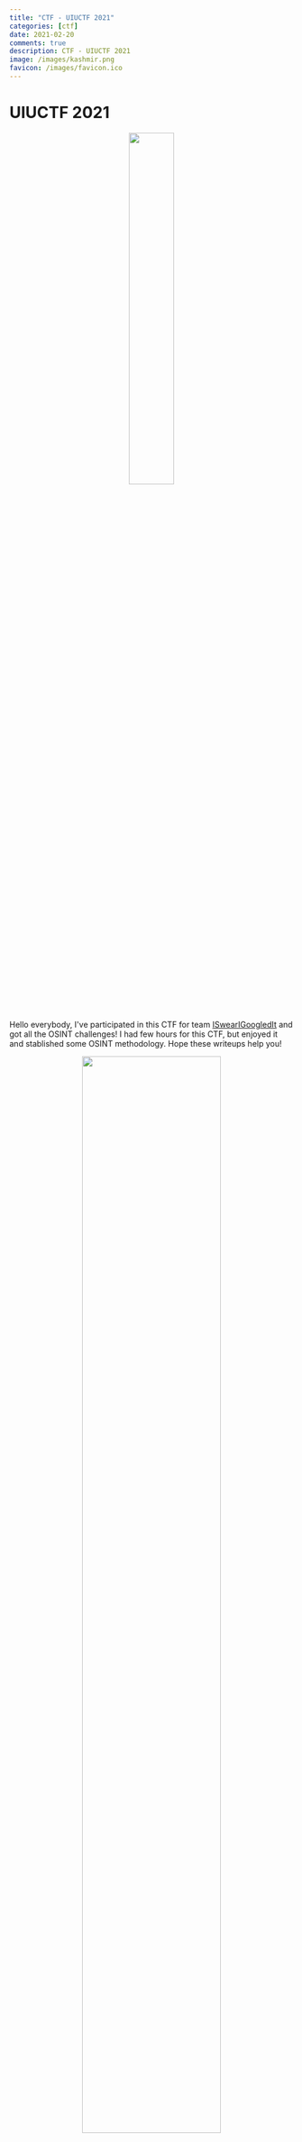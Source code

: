 ```yaml
---
title: "CTF - UIUCTF 2021"
categories: [ctf]
date: 2021-02-20
comments: true
description: CTF - UIUCTF 2021
image: /images/kashmir.png
favicon: /images/favicon.ico
---
```


# UIUCTF 2021

<p align="center">
  <img src="/images/writeups/UIUCTF2021/logo2.png" width="40%"/>
</p>


Hello everybody, I've participated in this CTF for team [ISwearIGoogledIt](https://ctftime.org/team/109689) and got all the OSINT challenges! I had few hours for this CTF, but enjoyed it and stablished some OSINT methodology. Hope these writeups help you!

<p align="center">
  <img src="/images/writeups/UIUCTF2021/rank.png" width="70%"/>
</p>

---

Challenge index:


### OSINT

- [OSINT The Creator](#osint-the-creator)
- [Chaplin's PR Nightmare - 1](#chaplins-pr-nightmare---1)
- [Chaplin's PR Nightmare - 2](#chaplins-pr-nightmare---2)
- [Chaplin's PR Nightmare - 3](#chaplins-pr-nightmare---3)
- [Chaplin's PR Nightmare - 4](#chaplins-pr-nightmare---4)
- [Chaplin's PR Nightmare - 5](#chaplins-pr-nightmare---5)
- [Chaplin's PR Nightmare - 6](#chaplins-pr-nightmare---6)
- [Chaplin's PR Nightmare - 7](#chaplins-pr-nightmare---7)
- [Chaplin's PR Nightmare - 8](#chaplins-pr-nightmare---8)

### Web

- [wasmbaby](#wasmbaby)

### Meta

- [Welcome to UIUCTF'21](#welcome-to-uiuctf21)

### Jail

- [phpfuck](#phpfuck)


<small><i><a href="https://github.com/kashmir54/md-toc">Table of contents generated with md-toc</a></i></small>


---


# OSINT

## OSINT The Creator
50
osint

There is a flag on a few of the organizer's profiles. Find it!

author: Thomas

I looked for Thomas on Discord and found his username, then on his profile an spoiler text will display the flag:

<p align="center">
  <img src="/images/writeups/UIUCTF2021/OSINT/0_1_flag.png" width="40%"/>
</p>

``` uiuctf{@b0uT_m3_suppOrT5_maRkD0wN} ```



## Chaplin's PR Nightmare - 1
53
osint beginner

Charlie Chaplin has gotten into software development, coding, and the like... He made a company, but it recently came under fire for a PR disaster. He got all over the internet before he realized the company's mistake, and is now scrambling to clean up his mess, but it may be too late!! Find his Twitter Account and investigate! NOTE THAT THESE CHALLENGES DO NOT HAVE DO BE DONE IN ORDER!

The inner content of this flag begins with "pe"


With a quick search on Twitter with its name and software or coding, the result poped up (https://twitter.com/ChaplinCoding):

<p align="center">
  <img src="/images/writeups/UIUCTF2021/OSINT/1_1_tw.png" width="40%"/>
</p>


The last tweet says something about twitter lists, so let's check the out:

<p align="center">
  <img src="/images/writeups/UIUCTF2021/OSINT/1_2_lists.png" width="50%"/>
</p>

The second lists have the flag on the description!

<p align="center">
  <img src="/images/writeups/UIUCTF2021/OSINT/1_3_flag.png" width="50%"/>
</p>


I will place here all information found and where:

[Twitter account](https://twitter.com/ChaplinCoding)
[YouTube account](https://www.youtube.com/channel/UCxPyHVMa8TyKrOj05x86osA) - On Twitter bio
[Dev website](https://www.charliechaplin.dev/) - On Youtube Channel description
[Imgur](https://imgur.com/user/ChaplinDevelopment) - On an imgur link in the about page
[LinkedIn](https://www.linkedin.com/in/charlie-chaplin-dev/detail/recent-activity/) - Contact form on the website: _You can also find us on Linkedin, but you will have to search for us I forget what our name is, either like "Charlie Chaplin Coding or Development" or "C3D" something like that._
[GitHub](https://github.com/charliechaplindev) - Searching for Charlie Chaplin on Github
Email: charliechaplin.dev@gmail.com - On a commit message on GitHub


``` uiuctf{pe@k_c0medy!} ```


## Chaplin's PR Nightmare - 2
50
osint beginner

Charlie made an advertisement to promote his company, he is using the modern media platform YouTube to present it! Can you find it?

The inner content of this flag begins with "ch"


We found its [ad](https://www.youtube.com/watch?v=LniQBHja9bw) on twitter bio. Watched the video to see if any flag is in there and yes, the flag showed off at the end:

<p align="center">
  <img src="/images/writeups/UIUCTF2021/OSINT/2_1_flag.png" width="70%"/>
</p>

We also found its [website](https://www.charliechaplin.dev/) on the Youtube channel description.

``` uiuctf{ch@plin_oN_th3_tV!!} ```



## Chaplin's PR Nightmare - 3
50
osint

Charlie even has a website!!! Find it and look around!

The inner content of this flag begins with "ch"


We saw its [website link](https://www.charliechaplin.dev/) on the Youtube channel description.

There we can see 3 pages, home, about and contact:

<p align="center">
  <img src="/images/writeups/UIUCTF2021/OSINT/3_1_web.png" width="70%"/>
</p>

Oh wait... What is in this photo?

<p align="center">
  <img src="/images/writeups/UIUCTF2021/OSINT/3_2_flag.png" width="70%"/>
</p>

Check it closely:

<p align="center">
  <img src="/images/writeups/UIUCTF2021/OSINT/3_3_flag.png" width="70%"/>
</p>

``` uiuctf{ch@pl1n_i5_eL337} ```


## Chaplin's PR Nightmare - 4
50
osint

Charlie left another flag on his company's website. Maybe you have to reach out to him???

The inner content of this flag begins with "w3"

I went to the contact form, the only way to reach him (?)

On the contact Google Form we saw this note: _Authors Note (Because Yall Deserve to learn): You can enumerate email lists from contact forms sometimes in a way functionally identical to this. Its not common but I've seen it more than once._

I filled up the contact form with random inputs and got the flag:

<p align="center">
  <img src="/images/writeups/UIUCTF2021/OSINT/4_1_flag.png" width="70%"/>
</p>

``` uiuctf{w3_d0_nOt_v@lu3_yoUR_1nPuT} ```


## Chaplin's PR Nightmare - 5
50
osint

Charlie also has an imgur account that may hold the secret to his PR nightmare... Can you find it?

The inner content of this flag begins with "tH"


I started looking to any imgur link on the website and found one on the about page:

<p align="center">
  <img src="/images/writeups/UIUCTF2021/OSINT/5_1_about.png" width="70%"/>
</p>

I check his photos on imgur and [one of those](https://imgur.com/gallery/AKY3PUS) had a comment with the flag:

<p align="center">
  <img src="/images/writeups/UIUCTF2021/OSINT/5_2_flag.png" width="70%"/>
</p>


``` uiuctf{tH3_pR_p0Lic3_h@vE_cAugHt_Up?!} ```



## Chaplin's PR Nightmare - 6
85
osint

Wow Charlie even set up a linkedin account, but not well it is kind of a mess. Is the PR nightmare here??

The inner content of this flag begins with "pr"

Yes, we knew the LinkedIn account from previous challenges: Contact form on the website: _You can also find us on Linkedin, but you will have to search for us I forget what our name is, either like "Charlie Chaplin Coding or Development" or "C3D" something like that._


I found a group searching for C3D:

<p align="center">
  <img src="/images/writeups/UIUCTF2021/OSINT/6_0_c3d.png" width="70%"/>
</p>

In his profile it says that it hosted other event in the past called Top hat developement night!

<p align="center">
  <img src="/images/writeups/UIUCTF2021/OSINT/6_1_profile.png" width="40%"/>
</p>

<p align="center">
  <img src="/images/writeups/UIUCTF2021/OSINT/6_2_hosted.png" width="40%"/>
</p>

Here is the [Linkedin page](https://www.linkedin.com/events/6822753659445743616/)


<p align="center">
  <img src="/images/writeups/UIUCTF2021/OSINT/6_3_flag.png" width="50%"/>
</p>


``` uiuctf{pr0f3s5iOn@l_bUs1n3sS_envIroNm3n7} ```



## Chaplin's PR Nightmare - 7
56
osint

Chaplin left some code up on GitHub which may be the actual PR nightmare I hope not though... Leaked code is bad. Find it!!!

The inner content of this flag begins with "th"


I looked for his GitHub and found it witht he follofing quote: "Charlie Chaplin":

<p align="center">
  <img src="/images/writeups/UIUCTF2021/OSINT/7_0_git.png" width="80%"/>
</p>

I was looking around its repositories and the commits, and found and interesting one with "Secret keys" and "Ok phew resolved issue":

<p align="center">
  <img src="/images/writeups/UIUCTF2021/OSINT/7_1_commits.png" width="80%"/>
</p>

On the secret keys I found a private RSA key:

```
-----BEGIN RSA PRIVATE KEY-----
MIICWwIBAAKBgQDCpNBvn8Bi8Hn/eWMaB22NlzX5Bj2NdJC/iQn4BDfV4F5TwouZ
R09PTNVff4p+mZj9mTbqHb80PAH3RITGeKidyHLdjm9Lbgzq1qJT7tUw4L6Nh2bb
9k2mXk415zY/08HFNFKrR4dZUA89qmsIC9FrVltV5T8ZzIzKOex3/BSffQIDAQAB
AoGAG3szpp7yhcWYI/bahCFKWXRg/XDhHei4SyKpEqhdzceo6cCM/y4vR238rkgO
oMNE84E/XJyok1JpoKS+7lq4y5b/a6Ssf8iKyaGjhm4ProcFOB9wZyb0q/3oP2oH
sfZeg5BchUDpcr78lI/IIds5WB/YdyipNrjLxTQaNJAJZ00CQQDwBRB615KBBByf
ncOKDf78yoxAyZyCgW5fCc82sw/J5K0ccC/K0izBUtA0dVkndp4uX9qut6e4Kd2U
w8T8qUWrAkEAz5paujmrrCPi7OwMqAFObE055DByLuKFAVXnvzplkmK55EGcdDHS
b2FxvTW92Y8jHIMTYFnQCRW05ngAUci3dwJAUQl0sfT8uuCXhXCvp3noQJNmXS10
0T8/84iNVKuKRiEWLYbXLARgJfl+4GdKbZ+H8qJcZCcP0ocYD/U1GhVQtwJASHVd
WUYrrwdPetXgjPr3vkEuBYELOWYCejbbjhj5vqAKtapYyw1gn1NpeVq6iqa04Iy3
RJfUTndvDkmwAtuFfQJAWidPSpezXMcD7tyGiz4UZNOkImyApevveM+aOytndNK1
GWeWiM4oGV3rlOFg1iMu8F9JBcJEj+OniBekFnRULQ==
-----END RSA PRIVATE KEY-----
```

And on the other I found the flag:

<p align="center">
  <img src="/images/writeups/UIUCTF2021/OSINT/7_3_flag.png" width="80%"/>
</p>

I used the hint: OUtlNDQ4ME1pY1U= from base64: 9Ke4480MicU

``` uiuctf{th3_TrUe_pR_N1gHtm@r3} ```



## Chaplin's PR Nightmare - 8
390
osint extreme

Straightup doxx Charlie by finding the email he set all these accounts up with, and investigate it.

The inner content of this flag begins with "b0"

We found the email on a GitHub commit: *charliechaplin.dev@gmail.com*
Flag? With Gmail? I like it. Let's retrieve the Google ID and check if it has any contribution on GMaps:

To do it, we can use the Google Hangouts contacts to get it. First, open the developer tool and load the network information. Then search for the email account and look for the batchexecute requests and check the response. You will find the ID on one of the data structure received:

<p align="center">
  <img src="/images/writeups/UIUCTF2021/OSINT/8_0_googleid.png" width="90%"/>
</p>

I used to do this Hangouts/Contact method to retrieve the Google ID, but you can use this [tools](https://tools.epieos.com/email.php) to get it, which is outstanding, but for your knowledge, I described it previously and you can find futher information in this [outstanding post](https://medium.com/week-in-osint/getting-a-grasp-on-googleids-77a8ab707e43):

<p align="center">
  <img src="/images/writeups/UIUCTF2021/OSINT/8_1_id.png" width="60%"/>
</p>

Checked the Google Maps profile (which you can craft with the Google ID) and saw a [contribution](https://www.google.com/maps/contrib/117833363030761934622/photos/@41.9667449,-87.6385934,3a,104.2y,90t/data=!3m7!1e2!3m5!1sAF1QipOyi7R_ApFvR6ZeSYVpLYt4p_2wDjLu6r9V3T3T!2e10!6shttps:%2F%2Flh5.googleusercontent.com%2Fp%2FAF1QipOyi7R_ApFvR6ZeSYVpLYt4p_2wDjLu6r9V3T3T%3Dw545-h260-k-no!7i956!8i456!4m3!8m2!3m1!1e1) with a photo:

<p align="center">
  <img src="/images/writeups/UIUCTF2021/OSINT/8_2_contrib.png" width="90%"/>
</p>

A closer look to write down the flag:

<p align="center">
  <img src="/images/writeups/UIUCTF2021/OSINT/8_3_flag.png" width="90%"/>
</p>

``` uiuctf{b0rk_b0rk_1_lOv3_mY_d0g<3} ```

---


# Meta

## Welcome to UIUCTF'21
1
beginner

Welcome to UIUCTF'21! Your flag can be found on this very page.


I looked for the backgound picture in the HTML:

<p align="center">
  <img src="/images/writeups/UIUCTF2021/Meta/1_1_back.png" width="70%"/>
</p>

And saw the flag

<p align="center">
  <img src="/images/writeups/UIUCTF2021/Meta/1_2_flag.png" width="70%"/>
</p>


``` uiuctf{secret_pictures} ```


---

# Web

## wasmbaby
50
web beginner

wasm's a cool new technology! http://wasmbaby.chal.uiuc.tf

I took a look into the Web Assembly file (wasm), but the developer tools could not retrieve it:

<p align="center">
  <img src="/images/writeups/UIUCTF2021/Web/1_1_wb.png" width="70%"/>
</p>

So I downloaded it from its [URL](wasmbaby.chal.uiuc.tf/index.wasm). Then I use the strings command to check its content and obtained the flag:

```

kali@kali:~/Desktop/CTFs/UIUCTF2021/Web$ strings index.wasm 
...
jkA~j 
jApq"
jApq$
kApq"
hello, world!
-+   0X0x
(null)
0123456789ABCDEF-0X+0X 0X-0x+0x 0x
uiuctf{welcome_to_wasm_e3c3bdd1}
```

``` uiuctf{welcome_to_wasm_e3c3bdd1} ```


---

# Jail

## phpfuck
50
jail php beginner

i hate php

http://phpfuck.chal.uiuc.tf

We can see the code of the website that has LFI. Then it says that the flag is on /flag:

<p align="center">
  <img src="/images/writeups/UIUCTF2021/Jail/1_1_source.png" width="70%"/>
</p>

So we set the path and get the flag:

<p align="center">
  <img src="/images/writeups/UIUCTF2021/Jail/1_2_flag.png" width="70%"/>
</p>

``` uiuctf{pl3as3_n0_m0rE_pHpee} ```
